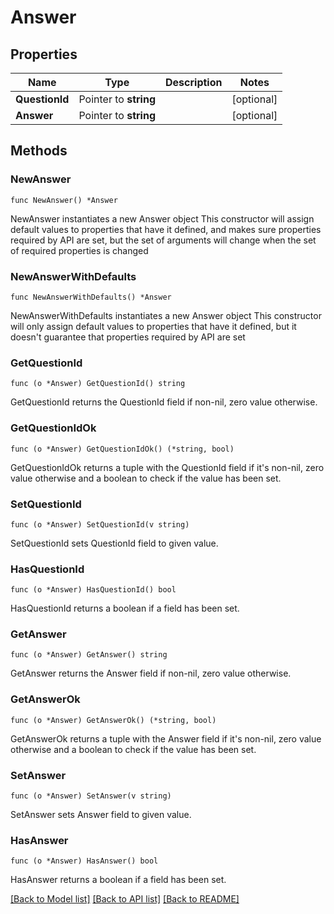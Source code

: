 # Answer

## Properties

Name | Type | Description | Notes
------------ | ------------- | ------------- | -------------
**QuestionId** | Pointer to **string** |  | [optional] 
**Answer** | Pointer to **string** |  | [optional] 

## Methods

### NewAnswer

`func NewAnswer() *Answer`

NewAnswer instantiates a new Answer object
This constructor will assign default values to properties that have it defined,
and makes sure properties required by API are set, but the set of arguments
will change when the set of required properties is changed

### NewAnswerWithDefaults

`func NewAnswerWithDefaults() *Answer`

NewAnswerWithDefaults instantiates a new Answer object
This constructor will only assign default values to properties that have it defined,
but it doesn't guarantee that properties required by API are set

### GetQuestionId

`func (o *Answer) GetQuestionId() string`

GetQuestionId returns the QuestionId field if non-nil, zero value otherwise.

### GetQuestionIdOk

`func (o *Answer) GetQuestionIdOk() (*string, bool)`

GetQuestionIdOk returns a tuple with the QuestionId field if it's non-nil, zero value otherwise
and a boolean to check if the value has been set.

### SetQuestionId

`func (o *Answer) SetQuestionId(v string)`

SetQuestionId sets QuestionId field to given value.

### HasQuestionId

`func (o *Answer) HasQuestionId() bool`

HasQuestionId returns a boolean if a field has been set.

### GetAnswer

`func (o *Answer) GetAnswer() string`

GetAnswer returns the Answer field if non-nil, zero value otherwise.

### GetAnswerOk

`func (o *Answer) GetAnswerOk() (*string, bool)`

GetAnswerOk returns a tuple with the Answer field if it's non-nil, zero value otherwise
and a boolean to check if the value has been set.

### SetAnswer

`func (o *Answer) SetAnswer(v string)`

SetAnswer sets Answer field to given value.

### HasAnswer

`func (o *Answer) HasAnswer() bool`

HasAnswer returns a boolean if a field has been set.


[[Back to Model list]](../README.md#documentation-for-models) [[Back to API list]](../README.md#documentation-for-api-endpoints) [[Back to README]](../README.md)


